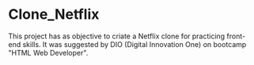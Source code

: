 # Clone_Netflix
This project has as objective to criate a Netflix clone for practicing front-end skills. It was suggested by DIO (Digital Innovation One) on bootcamp "HTML Web Developer".
